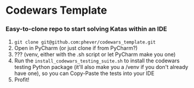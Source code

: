 # Codewars Template
### Easy-to-clone repo to start solving Katas within an IDE

 1. `git clone git@github.com:phever/codewars_template.git`
 2. Open in PyCharm (or just clone if from PyCharm?)
 3. ??? (venv, either with the .sh script or let PyCharm make you one)
 4. Run the `install_codewars_testing_suite.sh` to install the codewars 
    testing Python package (it'll also make you a /venv if you don't already 
    have one), so you can Copy-Paste the tests into your IDE
 5. Profit!